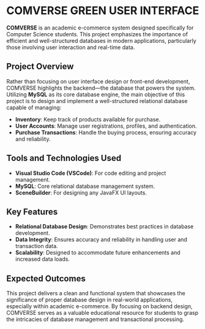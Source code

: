 # COMVERSE GREEN USER INTERFACE

**COMVERSE** is an academic e-commerce system designed specifically for Computer Science students. This project emphasizes the importance of efficient and well-structured databases in modern applications, particularly those involving user interaction and real-time data. 

## Project Overview

Rather than focusing on user interface design or front-end development, COMVERSE highlights the backend—the database that powers the system. Utilizing **MySQL** as its core database engine, the main objective of this project is to design and implement a well-structured relational database capable of managing:

- **Inventory**: Keep track of products available for purchase.
- **User Accounts**: Manage user registrations, profiles, and authentication.
- **Purchase Transactions**: Handle the buying process, ensuring accuracy and reliability.

## Tools and Technologies Used 

- **Visual Studio Code (VSCode)**: For code editing and project management.
- **MySQL**: Core relational database management system.
- **SceneBuilder**: For designing any JavaFX UI layouts.

## Key Features

- **Relational Database Design**: Demonstrates best practices in database development.
- **Data Integrity**: Ensures accuracy and reliability in handling user and transaction data.
- **Scalability**: Designed to accommodate future enhancements and increased data loads.

## Expected Outcomes

This project delivers a clean and functional system that showcases the significance of proper database design in real-world applications, especially within academic e-commerce. By focusing on backend design, COMVERSE serves as a valuable educational resource for students to grasp the intricacies of database management and transactional processing.

